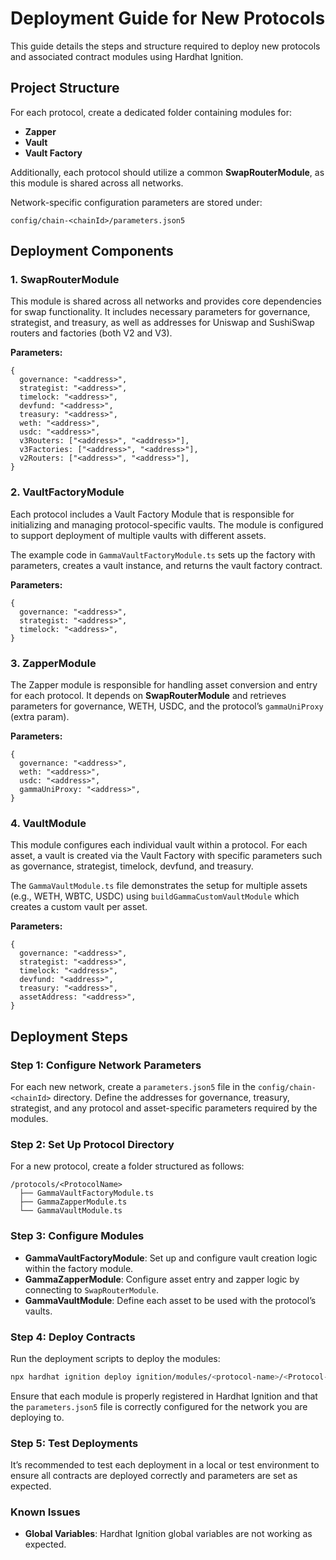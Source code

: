 # Deployment Guide for New Protocols

This guide details the steps and structure required to deploy new protocols and associated contract modules using Hardhat Ignition.

## Project Structure

For each protocol, create a dedicated folder containing modules for:

- **Zapper**
- **Vault**
- **Vault Factory**

Additionally, each protocol should utilize a common **SwapRouterModule**, as this module is shared across all networks.

Network-specific configuration parameters are stored under:

```
config/chain-<chainId>/parameters.json5
```

## Deployment Components

### 1. **SwapRouterModule**

This module is shared across all networks and provides core dependencies for swap functionality. It includes necessary parameters for governance, strategist, and treasury, as well as addresses for Uniswap and SushiSwap routers and factories (both V2 and V3).

**Parameters:**

```json5
{
  governance: "<address>",
  strategist: "<address>",
  timelock: "<address>",
  devfund: "<address>",
  treasury: "<address>",
  weth: "<address>",
  usdc: "<address>",
  v3Routers: ["<address>", "<address>"],
  v3Factories: ["<address>", "<address>"],
  v2Routers: ["<address>", "<address>"],
}
```

### 2. **VaultFactoryModule**

Each protocol includes a Vault Factory Module that is responsible for initializing and managing protocol-specific vaults. The module is configured to support deployment of multiple vaults with different assets.

The example code in `GammaVaultFactoryModule.ts` sets up the factory with parameters, creates a vault instance, and returns the vault factory contract.

**Parameters:**

```json5
{
  governance: "<address>",
  strategist: "<address>",
  timelock: "<address>",
}
```

### 3. **ZapperModule**

The Zapper module is responsible for handling asset conversion and entry for each protocol. It depends on **SwapRouterModule** and retrieves parameters for governance, WETH, USDC, and the protocol’s `gammaUniProxy` (extra param).

**Parameters:**

```json5
{
  governance: "<address>",
  weth: "<address>",
  usdc: "<address>",
  gammaUniProxy: "<address>",
}
```

### 4. **VaultModule**

This module configures each individual vault within a protocol. For each asset, a vault is created via the Vault Factory with specific parameters such as governance, strategist, timelock, devfund, and treasury.

The `GammaVaultModule.ts` file demonstrates the setup for multiple assets (e.g., WETH, WBTC, USDC) using `buildGammaCustomVaultModule` which creates a custom vault per asset.

**Parameters:**

```json5
{
  governance: "<address>",
  strategist: "<address>",
  timelock: "<address>",
  devfund: "<address>",
  treasury: "<address>",
  assetAddress: "<address>",
}
```

## Deployment Steps

### Step 1: Configure Network Parameters

For each new network, create a `parameters.json5` file in the `config/chain-<chainId>` directory. Define the addresses for governance, treasury, strategist, and any protocol and asset-specific parameters required by the modules.

### Step 2: Set Up Protocol Directory

For a new protocol, create a folder structured as follows:

```
/protocols/<ProtocolName>
  ├── GammaVaultFactoryModule.ts
  ├── GammaZapperModule.ts
  └── GammaVaultModule.ts
```

### Step 3: Configure Modules

- **GammaVaultFactoryModule**: Set up and configure vault creation logic within the factory module.
- **GammaZapperModule**: Configure asset entry and zapper logic by connecting to `SwapRouterModule`.
- **GammaVaultModule**: Define each asset to be used with the protocol’s vaults.

### Step 4: Deploy Contracts

Run the deployment scripts to deploy the modules:

```bash
npx hardhat ignition deploy ignition/modules/<protocol-name>/<Protocol-Name>VaultModule.ts --parameters ignition/config/chain-<chainId>/parameters.json5 --network <network-name> --verify
```

Ensure that each module is properly registered in Hardhat Ignition and that the `parameters.json5` file is correctly configured for the network you are deploying to.

### Step 5: Test Deployments

It’s recommended to test each deployment in a local or test environment to ensure all contracts are deployed correctly and parameters are set as expected.

### Known Issues

- **Global Variables**: Hardhat Ignition global variables are not working as expected.
